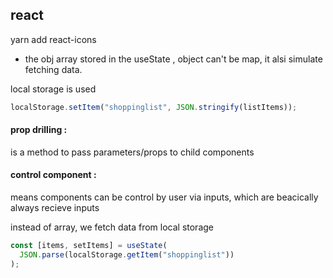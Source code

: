 ## react

yarn add react-icons

- the obj array stored in the useState , object can't be map, it alsi simulate fetching data.

local storage is used

```javascript
localStorage.setItem("shoppinglist", JSON.stringify(listItems));
```

#### prop drilling :

is a method to pass parameters/props to child components

#### control component :

means components can be control by user via inputs, which are beacically always recieve inputs

instead of array, we fetch data from local storage

```javascript
const [items, setItems] = useState(
  JSON.parse(localStorage.getItem("shoppinglist"))
);
```
